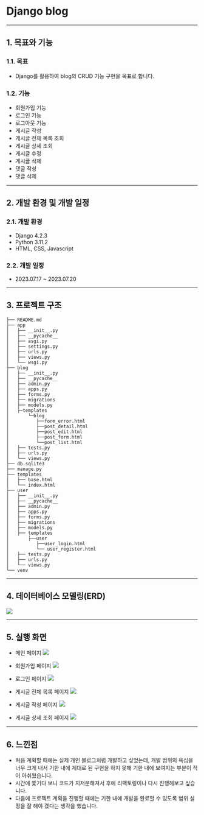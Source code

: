 # Django blog
---
## 1. 목표와 기능
### 1.1. 목표
- Django를 활용하여 blog의 CRUD 기능 구현을 목표로 합니다.
### 1.2. 기능
- 회원가입 기능
- 로그인 기능
- 로그아웃 기능
- 게시글 작성
- 게시글 전체 목록 조회
- 게시글 상세 조회
- 게시글 수정
- 게시글 삭제
- 댓글 작성
- 댓글 삭제
---
## 2. 개발 환경 및 개발 일정
### 2.1. 개발 환경
- Django 4.2.3
- Python 3.11.2
- HTML, CSS, Javascript
### 2.2. 개발 일정
- 2023.07.17 ~ 2023.07.20
---
## 3. 프로젝트 구조
```
├── README.md
├── app
│   ├── __init__.py
│   ├── __pycache__
│   ├── asgi.py
│   ├── settings.py
│   ├── urls.py
│   ├── views.py
│   └── wsgi.py
├── blog
│   ├── __init__.py
│   ├── __pycache__
│   ├── admin.py
│   ├── apps.py
│   ├── forms.py
│   ├── migrations
│   ├── models.py
│   ├─templates
│  		└─blog
│          ├──form_error.html
│          ├──post_detail.html
│          ├──post_edit.html
│          ├──post_form.html
│          └──post_list.html
│   ├── tests.py
│   ├── urls.py
│   └── views.py
├── db.sqlite3
├── manage.py
├── templates
│   ├── base.html
│   └── index.html
├── user
│   ├── __init__.py
│   ├── __pycache__
│   ├── admin.py
│   ├── apps.py
│   ├── forms.py
│   ├── migrations
│   ├── models.py
│   ├── templates
│   	├──user
│          ├──user_login.html
│          └── user_register.html
│   ├── tests.py
│   ├── urls.py
│   └── views.py
└── venv
```

---
## 4. 데이터베이스 모델링(ERD)
![](https://velog.velcdn.com/images/seatrea/post/9fbf028f-1c4a-4b04-8269-5571e0c059b4/image.png)

---
## 5. 실행 화면
- 메인 페이지
![](https://velog.velcdn.com/images/seatrea/post/e2480544-5e24-4e33-b79e-f16c5163df00/image.png)

- 회원가입 페이지
![](https://velog.velcdn.com/images/seatrea/post/36260a5d-1f18-49b4-a777-8940e2bdb4ab/image.png)

- 로그인 페이지
![](https://velog.velcdn.com/images/seatrea/post/7262d0e2-42e6-4cf5-98a1-ba0830b748ed/image.png)

- 게시글 전체 목록 페이지
![](https://velog.velcdn.com/images/seatrea/post/f6525611-c28f-41f5-8164-e1d9bc7197f4/image.png)

- 게시글 작성 페이지
![](https://velog.velcdn.com/images/seatrea/post/3668f66d-e974-49a9-8a4e-4eb242cc15c2/image.png)

- 게시글 상세 조회 페이지
![](https://velog.velcdn.com/images/seatrea/post/4676e6ea-e06e-48ac-bf6e-6826a9091141/image.png)

---

## 6. 느낀점
- 처음 계획할 때에는 실제 개인 블로그처럼 개발하고 싶었는데, 개발 범위의 욕심을 너무 크게 내서 기한 내에 제대로 된 구현을 하지 못해 기한 내에 보여지는 부분이 적어 아쉬웠습니다.
- 시간에 쫓기다 보니 코드가 지저분해져서 후에 리팩토링이나 다시 진행해보고 싶습니다.
- 다음에 프로젝트 계획을 진행할 때에는 기한 내에 개발을 완료할 수 있도록 범위 설정을 잘 해야 겠다는 생각을 했습니다.
